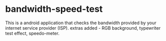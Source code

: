 # bandwidth-speed-test
This is a android application that checks the bandwidth provided by your internet service provider (ISP). extras added - RGB background, typewriter test effect, speedo-meter.
